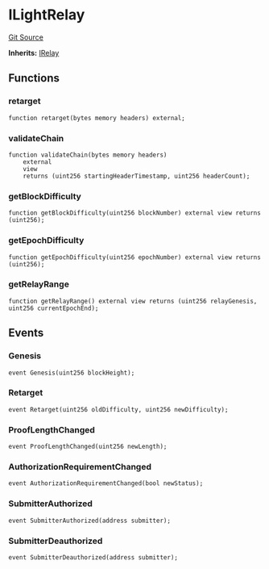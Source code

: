 # ILightRelay
[Git Source](https://github.com/bob-collective/bob/blob/master/src/relay/LightRelay.sol)

**Inherits:**
[IRelay](../../relay/IRelay.sol/interface.IRelay.md)


## Functions
### retarget


```solidity
function retarget(bytes memory headers) external;
```

### validateChain


```solidity
function validateChain(bytes memory headers)
    external
    view
    returns (uint256 startingHeaderTimestamp, uint256 headerCount);
```

### getBlockDifficulty


```solidity
function getBlockDifficulty(uint256 blockNumber) external view returns (uint256);
```

### getEpochDifficulty


```solidity
function getEpochDifficulty(uint256 epochNumber) external view returns (uint256);
```

### getRelayRange


```solidity
function getRelayRange() external view returns (uint256 relayGenesis, uint256 currentEpochEnd);
```

## Events
### Genesis

```solidity
event Genesis(uint256 blockHeight);
```

### Retarget

```solidity
event Retarget(uint256 oldDifficulty, uint256 newDifficulty);
```

### ProofLengthChanged

```solidity
event ProofLengthChanged(uint256 newLength);
```

### AuthorizationRequirementChanged

```solidity
event AuthorizationRequirementChanged(bool newStatus);
```

### SubmitterAuthorized

```solidity
event SubmitterAuthorized(address submitter);
```

### SubmitterDeauthorized

```solidity
event SubmitterDeauthorized(address submitter);
```

